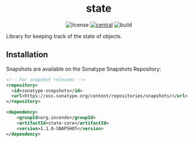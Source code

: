 <div align="center">
<h1>state</h1>

![license](https://img.shields.io/github/license/incendo/state.svg)
[![central](https://img.shields.io/maven-central/v/org.incendo/state-core)](https://search.maven.org/search?q=org.incendo)
![build](https://img.shields.io/github/actions/workflow/status/incendo/state/build.yml?logo=github)
</div>

Library for keeping track of the state of objects.

## Installation

Snapshots are available on the Sonatype Snapshots Repository:

```xml
<!-- For snapshot releases -->
<repository>
  <id>sonatype-snapshots</id>
  <url>https://oss.sonatype.org/content/repositories/snapshots/</url>
</repository>

<dependency>
    <groupId>org.incendo</groupId>
    <artifactId>state-core</artifactId>
    <version>1.1.0-SNAPSHOT</version>
</dependency>
```
